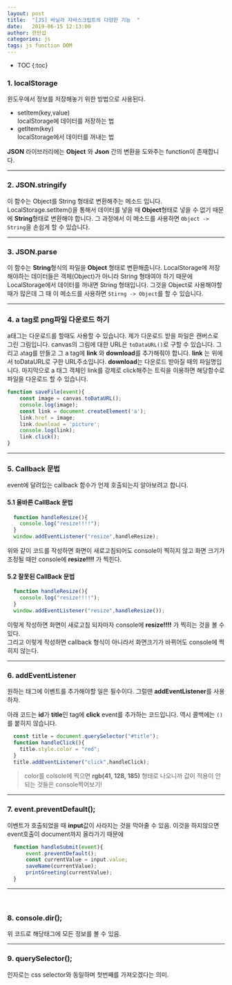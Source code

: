 ```yaml
---
layout: post
title:  "[JS] 바닐라 자바스크립트의 다양한 기능  "
date:   2019-06-15 12:13:00
author: 한만섭
categories: js
tags: js function DOM
---
```


* TOC
{:toc}
###   





### 1. localStorage 

윈도우에서 정보를 저장해놓기 위한 방법으로 사용된다. 

- setItem(key,value)  
  localStorage에 데이터를 저장하는 법 
- getItem(key)  
  localStorage에서 데이터를 꺼내는 법

**JSON** 라이브러리에는 **Object** 와 **Json** 간의 변환을 도와주는 function이 존재합니다.  





***



### 2. JSON.stringify
이 함수는 Object를 String 형태로 변환해주는 메소드 입니다. LocalStorage.setItem()을 통해서 데이터를 넣을 때 **Object**형태로 넣을 수 없기 
   때문에 **String**형태로 변환해야 합니다. 그 과정에서 이 메소드를 사용하면 `Object -> String`을 손쉽게 할 수 있습니다.



***



### 3. JSON.parse
  이 함수는 **String**형식의 파일을 **Object** 형태로 변환해줍니다. LocalStorage에 저장해야하는 데이터들은 객체(Object)가 아니라 String 형태여야
  하기 때문에 LocalStorage에서 데이터를 꺼내면 String 형태입니다. 그것을 Object로 사용해야할 때가 많은데 그 때 이 메소드를 사용하면 
  `Stirng -> Object`를 할 수 있습니다. 



***



### 4. a tag로 png파일 다운로드 하기 

a태그는 다운로드를 할때도 사용할 수 있습니다. 제가 다운로드 받을 파일은 캔버스로 그린 그림입니다. canvas의 그림에 대한 URL은 `toDataURL()`로 
구할 수 있습니다. 그리고 `a`tag를 만들고 그 a tag에 **link** 와 **download**를 추가해줘야 합니다. **link** 는 위에서 toDataURL로 구한 URL주소입니다. 
**download**는 다운로드 받아질 때의 파일명입니다. 마지막으로 a 태그 객체인 link를 강제로 click해주는 트릭을 이용하면 해당함수로 파일을 다운로드 할 수 
있습니다. 

```javascript
function saveFile(event){
    const image = canvas.toDataURL();
    console.log(image);
    const link = document.createElement('a');
    link.href = image;
    link.download = 'picture';
    console.log(link);
    link.click();
}
```



***



### 5. Callback 문법

event에 달려있는 callback 함수가 언제 호출되는지 알아보려고 합니다.  

#### 5.1 올바른 CallBack 문법

```javascript
  function handleResize(){
    console.log("resize!!!!");
  }
  window.addEventListener("resize",handleResize);
```

  위와 같이 코드를 작성하면 화면이 새로고침되어도 console이 찍히지 않고 화면 크기가 조정될 때만 console에 **resize!!!!** 가 찍힌다.  



#### 5.2 잘못된 CallBack 문법

```javascript
  function handleResize(){
    console.log("resize!!!!");
  }
  window.addEventListener("resize",handleResize());
```

  이렇게 작성하면 화면이 새로고침 되자마자 console에 **resize!!!!** 가 찍히는 것을 볼 수 있다.  
  그리고 이렇게 작성하면 callback 형식이 아니라서 화면크기가 바뀌어도 console에 찍히지 않는다.  



***



### 6. addEventListener

원하는 태그에 이벤트를 추가해야할 일은 필수이다. 그럴땐 **addEventListener**를 사용하자.  

  아래 코드는 **id**가 **title**인 tag에 **click** event를 추가하는 코드입니다. 역시 콜백에는 `()`를 붙히지 않습니다. 

```javascript
  const title = document.querySelector("#title");
  function handleClick(){
    title.style.color = "red";
  }
  title.addEventListener("click",handleClick);
```

> color를 colsole에 찍으면 **rgb(41, 128, 185)** 형태로 나오니까 값이 적용이 안되는 것들은 console찍어보기! 



***



### 7. event.preventDefault();

이벤트가 호출되었을 때 **input**값이 사라지는 것을 막아줄 수 있음. 이것을 하지않으면 event호출이 document까지 올라가기 때문에 

```javascript
  function handleSubmit(event){
      event.preventDefault();
      const currentValue = input.value;
      saveName(currentValue);
      printGreeting(currentValue);
  }
```

------

  　  

### 8. console.dir();

위 코드로 해당태그에 모든 정보를 볼 수 있음. 



------



### 9. querySelector();

인자로는 css selector와 동일하며 첫번째를 가져오겠다는 의미. 